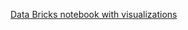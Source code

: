 <a href="https://databricks-prod-cloudfront.cloud.databricks.com/public/4027ec902e239c93eaaa8714f173bcfc/656185046580013/1670678674487000/5854972445229113/latest.html
">Data Bricks notebook with visualizations</a>
